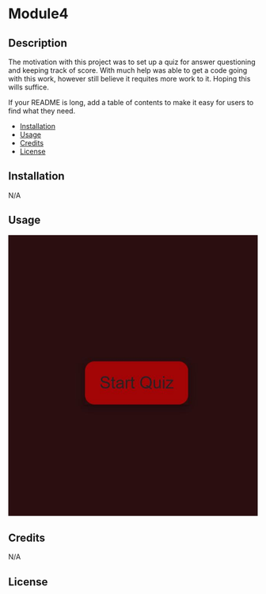 # Module4


## Description

The motivation with this project was to set up a quiz for answer questioning and keeping track of score. With much help was able to get a code going with this work,
however still believe it requites more work to it. Hoping this wills suffice.

If your README is long, add a table of contents to make it easy for users to find what they need.

- [Installation](#installation)
- [Usage](#usage)
- [Credits](#credits)
- [License](#license)

## Installation

N/A

## Usage

![Screenshot](/assets/screenshot.jpg "screenshot") 

## Credits

N/A

## License
